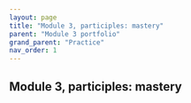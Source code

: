 ```yaml
---
layout: page
title: "Module 3, participles: mastery"
parent: "Module 3 portfolio"
grand_parent: "Practice"
nav_order: 1
---
```


## Module 3, participles: mastery
